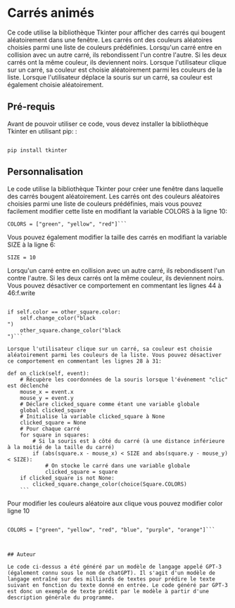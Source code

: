 # Carrés animés


Ce code utilise la bibliothèque Tkinter pour afficher des carrés qui bougent aléatoirement dans une fenêtre. Les carrés ont des couleurs aléatoires choisies parmi une liste de couleurs prédéfinies. Lorsqu'un carré entre en collision avec un autre carré, ils rebondissent l'un contre l'autre. Si les deux carrés ont la même couleur, ils deviennent noirs. Lorsque l'utilisateur clique sur un carré, sa couleur est choisie aléatoirement parmi les couleurs de la liste. Lorsque l'utilisateur déplace la souris sur un carré, sa couleur est également choisie aléatoirement.
## Pré-requis
Avant de pouvoir utiliser ce code, vous devez installer la bibliothèque Tkinter en utilisant pip: :


```

pip install tkinter

```

## Personnalisation


Le code utilise la bibliothèque Tkinter pour créer une fenêtre dans laquelle des carrés bougent aléatoirement. Les carrés ont des couleurs aléatoires choisies parmi une liste de couleurs prédéfinies, mais vous pouvez facilement modifier cette liste en modifiant la variable COLORS à la ligne 10:
```
COLORS = ["green", "yellow", "red"]```
```
Vous pouvez également modifier la taille des carrés en modifiant la variable SIZE à la ligne 6:

```
SIZE = 10
```

Lorsqu'un carré entre en collision avec un autre carré, ils rebondissent l'un contre l'autre. Si les deux carrés ont la même couleur, ils deviennent noirs. Vous pouvez désactiver ce comportement en commentant les lignes 44 à 46:f.write
```

if self.color == other_square.color:
    self.change_color("black
")
    other_square.change_color("black
")```

Lorsque l'utilisateur clique sur un carré, sa couleur est choisie aléatoirement parmi les couleurs de la liste. Vous pouvez désactiver ce comportement en commentant les lignes 28 à 31:
```

    def on_click(self, event):
        # Récupère les coordonnées de la souris lorsque l'événement "clic" est déclenché
        mouse_x = event.x
        mouse_y = event.y
        # Déclare clicked_square comme étant une variable globale
        global clicked_square
        # Initialise la variable clicked_square à None
        clicked_square = None
        # Pour chaque carré
        for square in squares:
            # Si la souris est à côté du carré (à une distance inférieure à la moitié de la taille du carré)
            if (abs(square.x - mouse_x) < SIZE and abs(square.y - mouse_y) < SIZE):
                # On stocke le carré dans une variable globale
                clicked_square = square
        if clicked_square is not None:
            clicked_square.change_color(choice(Square.COLORS)
        ```

Pour modifier les couleurs aléatoire aux clique vous pouvez modifier color ligne 10

```

COLORS = ["green", "yellow", "red", "blue", "purple", "orange"]```



## Auteur

Le code ci-dessus a été généré par un modèle de langage appelé GPT-3 (également connu sous le nom de chatGPT). Il s'agit d'un modèle de langage entraîné sur des milliards de textes pour prédire le texte suivant en fonction du texte donné en entrée. Le code généré par GPT-3 est donc un exemple de texte prédit par le modèle à partir d'une description générale du programme.

